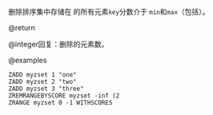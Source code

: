 删除排序集中存储在 的所有元素`key`分数介于
`min`和`max`（包括）。

@return

@integer回复：删除的元素数。

@examples

```cli
ZADD myzset 1 "one"
ZADD myzset 2 "two"
ZADD myzset 3 "three"
ZREMRANGEBYSCORE myzset -inf (2
ZRANGE myzset 0 -1 WITHSCORES
```
